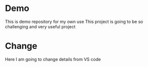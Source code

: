 # Demo
This is demo repository for my own use
This project is going to be so challenging and very useful project

# Change
Here I am going to change details from VS code
